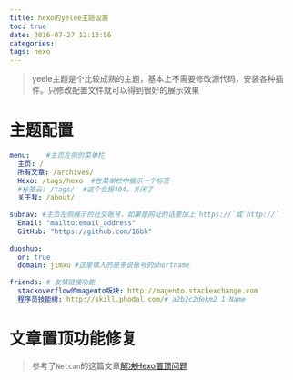 ```yaml
---
title: hexo的yelee主题设置
toc: true
date: 2016-07-27 12:13:56
categories:
tags: hexo
---
```



>yeele主题是个比较成熟的主题，基本上不需要修改源代码，安装各种插件。只修改配置文件就可以得到很好的展示效果

<!--more-->

# 主题配置

``` yml hexo/themes/yelee/_config.yml
menu:	 #主页左侧的菜单栏
  主页: /
  所有文章: /archives/
  Hexo: /tags/hexo	#在菜单栏中展示一个标签
  #标签云: /tags/	#这个会报404，关闭了
  关于我: /about/
  
subnav:	#主页左侧展示的社交账号，如果是网址的话要加上`https://`或`http://`
  Email: "mailto:email_address"
  GitHub: "https://github.com/16bh"
  
duoshuo: 
  on: true
  domain: jimxu #这里填入的是多说账号的shortname
  
friends: # 友情链接功能
  stackoverflow的magento版块: http://magento.stackexchange.com
  程序员技能树: http://skill.phodal.com/#_a2b2c2dekm2_1_Name
```

# 文章置顶功能修复

> 参考了`Netcan`的这篇文章[解决Hexo置顶问题](http://www.netcan666.com/2015/11/22/%E8%A7%A3%E5%86%B3Hexo%E7%BD%AE%E9%A1%B6%E9%97%AE%E9%A2%98/)



